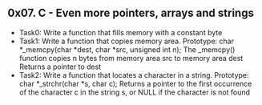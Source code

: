 ## 0x07. C - Even more pointers, arrays and strings

- Task0: Write a function that fills memory with a constant byte
- Task1: Write a function that copies memory area.
Prototype: char *_memcpy(char *dest, char *src, unsigned int n);
The _memcpy() function copies n bytes from memory area src to memory area dest
Returns a pointer to dest
- Task2: Write a function that locates a character in a string.
Prototype: char *_strchr(char *s, char c);
Returns a pointer to the first occurrence of the character c in the string s, or NULL if the character is not found
